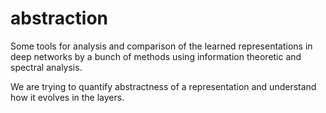 # abstraction
Some tools for analysis and comparison of  the learned representations in deep networks by a bunch of methods using information theoretic and spectral analysis.

We are trying to quantify abstractness of a representation and understand how it evolves in the layers. 
